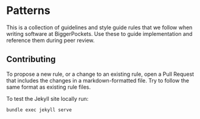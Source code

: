 # Patterns

This is a collection of guidelines and style guide rules that we follow when writing software at BiggerPockets. Use these to guide implementation and reference them during peer review.

## Contributing

To propose a new rule, or a change to an existing rule, open a Pull Request that includes the changes in a markdown-formatted file. Try to follow the same format as existing rule files.

To test the Jekyll site locally run:

`bundle exec jekyll serve`
